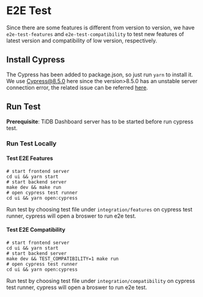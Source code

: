# E2E Test

Since there are some features is different from version to version, we have `e2e-test-features` and `e2e-test-compatibility` to test new features of latest version and compatibility of low version, respectively.

## Install Cypress

The Cypress has been added to package.json, so just run `yarn` to install it. We use Cypress@8.5.0 here since the version>8.5.0 has an unstable server connection error, the related issue can be referred [here](https://github.com/cypress-io/cypress/issues/18464).

## Run Test

**Prerequisite**: TiDB Dashboard server has to be started before run cypress test.

### Run Test Locally

#### Test E2E Features

```shell
# start frontend server
cd ui && yarn start
# start backend server
make dev && make run
# open cypress test runner
cd ui && yarn open:cypress
```

Run test by choosing test file under `integration/features` on cypress test runner, cypress will open a broswer to run e2e test.

#### Test E2E Compatibility

```shell
# start frontend server
cd ui && yarn start
# start backend server
make dev && TEST_COMPATIBILITY=1 make run
# open cypress test runner
cd ui && yarn open:cypress
```

Run test by choosing test file under `integration/compatibility` on cypress test runner, cypress will open a broswer to run e2e test.
